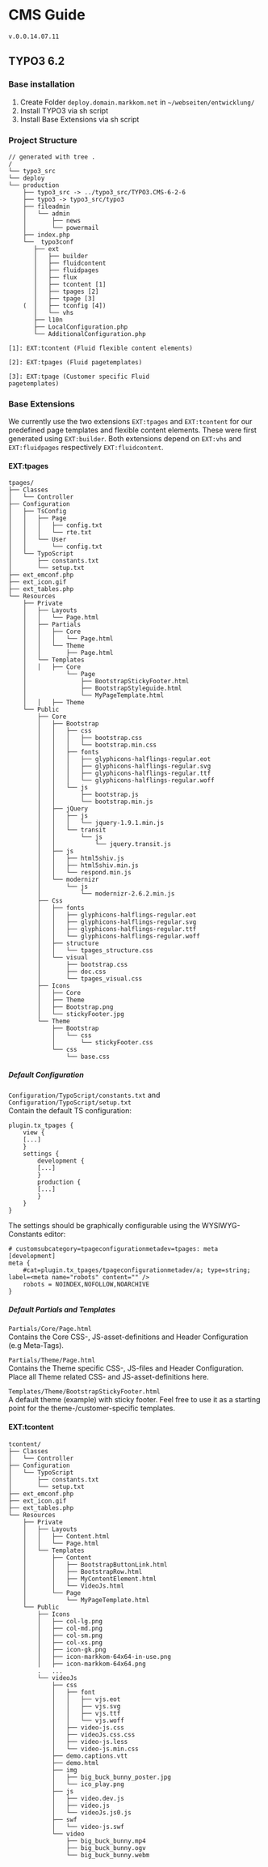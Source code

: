 # CMS Guide
<code>v.0.0.14.07.11</code>

## TYPO3 6.2

### Base installation

1. Create Folder <code>deploy.domain.markkom.net</code> in <code>~/webseiten/entwicklung/</code>
3. Install TYPO3 via sh script
4. Install Base Extensions via sh script

    
    
### Project Structure

    // generated with tree .
    /
    └── typo3_src
    └── deploy
    └── production
        ├── typo3_src -> ../typo3_src/TYPO3.CMS-6-2-6
        ├── typo3 -> typo3_src/typo3
        ├── fileadmin
        │   └── admin
        │       ├── news
        │       └── powermail
        ├── index.php
        └──  typo3conf
           ├── ext
           │   ├── builder
           │   ├── fluidcontent
           │   ├── fluidpages
           │   ├── flux
           │   ├── tcontent [1]
           │   ├── tpages [2]
           │   ├── tpage [3]
        (  │   ├── tconfig [4])
           │   └── vhs
           ├── l10n
           ├── LocalConfiguration.php
           └── AdditionalConfiguration.php

<code>[1]: EXT:tcontent (Fluid flexible content elements)</code>

<code>[2]: EXT:tpages (Fluid pagetemplates)</code>

<code>[3]: EXT:tpage (Customer specific Fluid pagetemplates)</code>

    	
### Base Extensions

We currently use the two extensions <code>EXT:tpages</code> and <code>EXT:tcontent</code> for our predefined page templates and flexible content elements. These were first generated using <code>EXT:builder</code>. Both extensions depend on <code>EXT:vhs</code> and <code>EXT:fluidpages</code> respectively <code>EXT:fluidcontent</code>. 

#### EXT:tpages

    tpages/
    ├── Classes
    │   └── Controller
    ├── Configuration
    │   ├── TsConfig
    │   │   ├── Page
    │   │   │   ├── config.txt
    │   │   │   └── rte.txt
    │   │   └── User
    │   │       └── config.txt
    │   └── TypoScript
    │       ├── constants.txt
    │       └── setup.txt
    ├── ext_emconf.php
    ├── ext_icon.gif
    ├── ext_tables.php
    └── Resources
        ├── Private
        │   ├── Layouts
        │   │   └── Page.html
        │   ├── Partials
        │   │   ├── Core
        │   │   │   └── Page.html
        │   │   └── Theme
        │   │       ├── Page.html
        │   └── Templates
        │   │   ├── Core
        │           └── Page
        │               ├── BootstrapStickyFooter.html
        │               ├── BootstrapStyleguide.html
        │               └── MyPageTemplate.html
        │   │   ├── Theme
        └── Public
            ├── Core
            │   ├── Bootstrap
            │   │   ├── css
            │   │   │   ├── bootstrap.css
            │   │   │   └── bootstrap.min.css
            │   │   ├── fonts
            │   │   │   ├── glyphicons-halflings-regular.eot
            │   │   │   ├── glyphicons-halflings-regular.svg
            │   │   │   ├── glyphicons-halflings-regular.ttf
            │   │   │   └── glyphicons-halflings-regular.woff
            │   │   └── js
            │   │       ├── bootstrap.js
            │   │       └── bootstrap.min.js
            │   ├── jQuery
            │   │   ├── js
            │   │   │   └── jquery-1.9.1.min.js
            │   │   └── transit
            │   │       └── js
            │   │           └── jquery.transit.js
            │   ├── js
            │   │   ├── html5shiv.js
            │   │   ├── html5shiv.min.js
            │   │   └── respond.min.js
            │   └── modernizr
            │       └── js
            │           └── modernizr-2.6.2.min.js
            ├── Css
            │   ├── fonts
            │   │   ├── glyphicons-halflings-regular.eot
            │   │   ├── glyphicons-halflings-regular.svg
            │   │   ├── glyphicons-halflings-regular.ttf
            │   │   └── glyphicons-halflings-regular.woff
            │   ├── structure
            │   │   └── tpages_structure.css
            │   └── visual
            │       ├── bootstrap.css
            │       ├── doc.css
            │       └── tpages_visual.css
            ├── Icons
            │   ├── Core
            │   ├── Theme
            │   ├── Bootstrap.png
            │   └── stickyFooter.jpg
            └── Theme
                ├── Bootstrap
                │   └── css
                │       └── stickyFooter.css
                └── css
                    └── base.css

##### Default Configuration

<code>Configuration/TypoScript/constants.txt</code> and <code>Configuration/TypoScript/setup.txt</code>  
Contain the default TS configuration:  
    
    plugin.tx_tpages {
        view {
        [...]
        }
        settings {
    	    development {
    	    [...]
    	    }
    	    production {
    	    [...]
    	    }
        }
    }
    
The settings should be graphically configurable using the WYSIWYG-Constants editor:

    # customsubcategory=tpageconfigurationmetadev=tpages: meta [development]
    meta {
        #cat=plugin.tx_tpages/tpageconfigurationmetadev/a; type=string; label=<meta name="robots" content="" />
        robots = NOINDEX,NOFOLLOW,NOARCHIVE
    }
    
##### Default Partials and Templates

<code>Partials/Core/Page.html</code>  
Contains the Core CSS-, JS-asset-definitions and Header Configuration (e.g Meta-Tags).

<code>Partials/Theme/Page.html</code>  
Contains the Theme specific CSS-, JS-files and Header Configuration. Place all Theme related CSS- and JS-asset-definitions here.

<code>Templates/Theme/BootstrapStickyFooter.html</code>  
A default theme (example) with sticky footer. Feel free to use it as a starting point for the theme-/customer-specific templates.

#### EXT:tcontent

    tcontent/
    ├── Classes
    │   └── Controller
    ├── Configuration
    │   └── TypoScript
    │       ├── constants.txt
    │       └── setup.txt
    ├── ext_emconf.php
    ├── ext_icon.gif
    ├── ext_tables.php
    └── Resources
        ├── Private
        │   ├── Layouts
        │   │   ├── Content.html
        │   │   └── Page.html
        │   └── Templates
        │       ├── Content
        │       │   ├── BootstrapButtonLink.html
        │       │   ├── BootstrapRow.html
        │       │   ├── MyContentElement.html
        │       │   └── VideoJs.html
        │       └── Page
        │           └── MyPageTemplate.html
        └── Public
            ├── Icons
            │   ├── col-lg.png
            │   ├── col-md.png
            │   ├── col-sm.png
            │   ├── col-xs.png
            │   ├── icon-gk.png
            │   ├── icon-markkom-64x64-in-use.png
            │   ├── icon-markkom-64x64.png
            .   ...
            └── videoJs
                ├── css
                │   ├── font
                │   │   ├── vjs.eot
                │   │   ├── vjs.svg
                │   │   ├── vjs.ttf
                │   │   └── vjs.woff
                │   ├── video-js.css
                │   ├── videoJs.css.css
                │   ├── video-js.less
                │   └── video-js.min.css
                ├── demo.captions.vtt
                ├── demo.html
                ├── img
                │   ├── big_buck_bunny_poster.jpg
                │   └── ico_play.png
                ├── js
                │   ├── video.dev.js
                │   ├── video.js
                │   └── videoJs.js0.js
                ├── swf
                │   └── video-js.swf
                └── video
                    ├── big_buck_bunny.mp4
                    ├── big_buck_bunny.ogv
                    └── big_buck_bunny.webm
